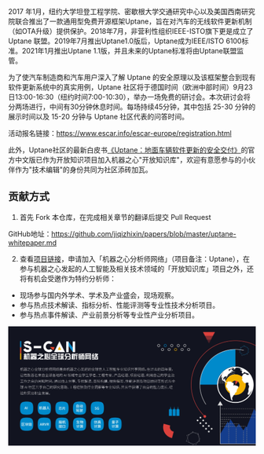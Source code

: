 2017 年1月，纽约大学坦登工程学院、密歇根大学交通研究中心以及美国西南研究院联合推出了一款通用型免费开源框架Uptane，旨在对汽车的无线软件更新机制（如OTA升级）提供保护。2018年7月，非营利性组织IEEE-ISTO旗下更是成立了 Uptane 联盟。2019年7月推出Uptane1.0版后，Uptane成为IEEE/ISTO 6100标准。2021年1月推出Uptane 1.1版，并且未来的Uptane标准将由Uptane联盟监管。

为了使汽车制造商和汽车用户深入了解 Uptane 的安全原理以及该框架整合到现有软件更新系统中的真实用例，Uptane 社区将于德国时间（欧洲中部时间）9月23日13:00-16:30（纽约时间7:00-10:30），举办一场免费的研讨会。本次研讨会将分两场进行，中间有30分钟休息时间。每场持续45分钟，其中包括 25-30 分钟的展示时间以及 15-20 分钟与 Uptane 社区代表的问答时间。

活动报名链接：https://www.escar.info/escar-europe/registration.html

 此外，Uptane社区的最新白皮书[《Uptane：地面车辆软件更新的安全交付》](https://github.com/uptane/papers/blob/master/uptane-whitepaper.md)的官方中文版已作为开放知识项目加入机器之心"开放知识库"，欢迎有意愿参与的小伙伴作为"技术编辑"的身份共同为社区添砖加瓦。

## 贡献方式

1. 首先 Fork 本仓库，在完成相关章节的翻译后提交 Pull Request

GitHub地址：https://github.com/jiqizhixin/papers/blob/master/uptane-whitepaper.md

2. 查看[项目链接](https://jiqizhixin.mikecrm.com/1h5xivk)，申请加入「机器之心分析师网络」（项目备注：Uptane），在参与机器之心发起的人工智能及相关技术领域的「开放知识库」项目之外，还将有机会受邀作为特约分析师：

- 现场参与国内外学术、学术及产业盛会，现场观察。
- 参与热点技术解读、指标分析、性能评测等专业性技术分析项目。
- 参与热点事件解读、产业前景分析等专业性产业分析项目。

![](https://github.com/jiqizhixin/papers/blob/master/images/join.jpeg)